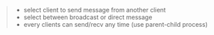 >  - select client to send message from another client 
>  - select between broadcast or direct message
>  - every clients can send/recv any time (use parent-child process)
